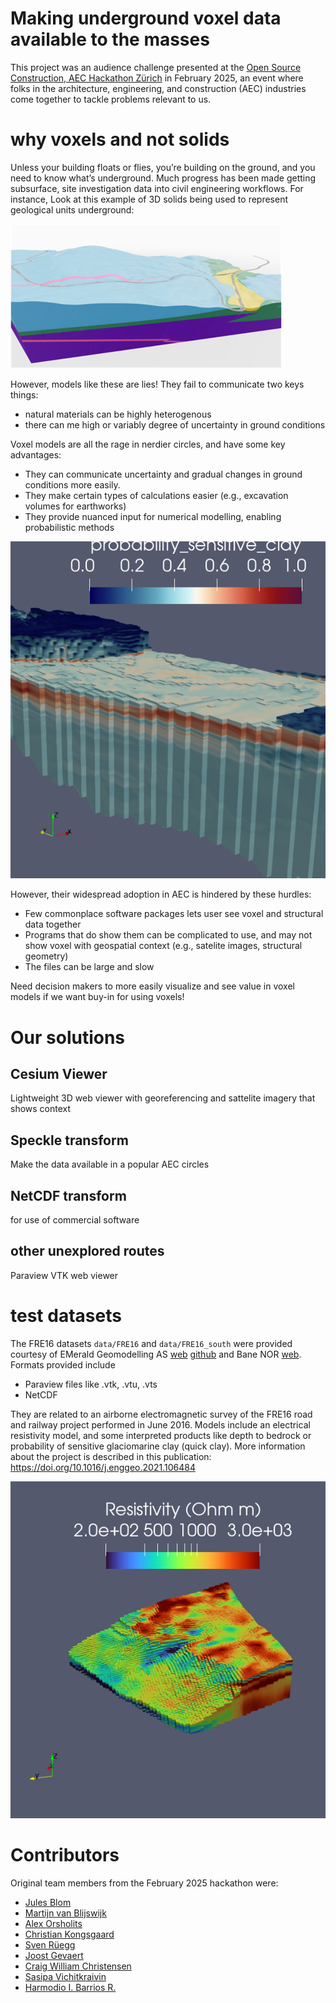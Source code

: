 # Making underground voxel data available to the masses

This project was an audience challenge presented at the 
[Open Source Construction, AEC Hackathon Zürich](https://opensource.construction/events/aec-hackathon-zurich-2025/)
in February 2025, an event where folks in the architecture, engineering, and construction (AEC) industries come together 
to tackle problems relevant to us. 

# why voxels and not solids
Unless your building floats or flies, you’re building on the ground, and you need to know what’s underground. 
Much progress has been made getting subsurface, site investigation data into civil engineering workflows. For instance,
Look at this example of 3D solids being used to represent geological units underground: 

![img.png](assets/example_solids_underground_model.png)

However, models like these are lies! They fail to communicate two keys things: 
- natural materials can be highly heterogenous
- there can me high or variably degree of uncertainty in ground conditions

Voxel models are all the rage in nerdier circles, and have some key advantages: 
- They can communicate uncertainty and gradual changes in ground conditions more easily. 
- They make certain types of calculations easier (e.g., excavation volumes for earthworks)
- They provide nuanced input for numerical modelling, enabling probabilistic methods

![img.png](assets/example-probability-quick-clay.png)

However, their widespread adoption in AEC is hindered by these hurdles: 
- Few commonplace software packages lets user see voxel and structural data together
- Programs that do show them can be complicated to use, and may not show voxel with geospatial context (e.g., satelite images, structural geometry)
- The files can be large and slow 

Need decision makers to more easily visualize and see value in voxel models if we want buy-in for using voxels!

# Our solutions

## Cesium Viewer
Lightweight 3D web viewer with georeferencing and sattelite imagery that shows context

## Speckle transform 
Make the data available in a popular AEC circles

## NetCDF transform 
for use of commercial software

## other unexplored routes 

Paraview VTK web viewer

# test datasets
The FRE16 datasets `data/FRE16` and `data/FRE16_south` were provided courtesy of EMerald Geomodelling AS [web](https://www.emerald-geomodelling.com/) 
[github](https://github.com/emerald-geomodelling) and Bane NOR [web](https://www.banenor.no/en/). Formats provided include 
- Paraview files like .vtk, .vtu, .vts
- NetCDF 

They are related to an airborne electromagnetic survey of the FRE16 road and railway project performed in June 2016. 
Models include an electrical resistivity model, and some interpreted products like depth to bedrock or 
probability of sensitive glaciomarine clay (quick clay). More information about the project is described in
this publication: https://doi.org/10.1016/j.enggeo.2021.106484 

![img.png](assets/example_resistivity_grid.png)

# Contributors
Original team members from the February 2025 hackathon were: 

- [Jules Blom](https://github.com/JulesBlm)
- [Martijn van Blijswijk](https://github.com/Martijn-van-Blijswijk)
- [Alex Orsholits](https://github.com/meh301)
- [Christian Kongsgaard](https://github.com/ocni-dtu)
- [Sven Rüegg](https://github.com/svenruegg)
- [Joost Gevaert](https://github.com/JoostGevaert)
- [Craig William Christensen](https://github.com/Duke-of-Lizard)
- [Sasipa Vichitkraivin](https://www.linkedin.com/in/sasipa-vichitkraivin-78636b1b4/)
- [Harmodio I. Barrios R.](https://www.linkedin.com/in/barriosrios/)


